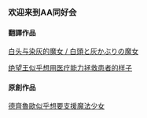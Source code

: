 ###  欢迎来到AA同好会

#### 翻譯作品
[白头与染灰的魔女 / 白頭と灰かぶりの魔女](/001_CinderyWitch/000_CinderyWitch.md)

[绝望王似乎想用医疗能力拯救患者的样子](/003_YourHeroAcademia/000_YourHeroAcademia.md)



#### 原創作品
[德齊魯歐似乎想要支援魔法少女](/002_deqiluousihuzhiyuanmofashaonv/000_deqiluousihuzhiyuanmofashaonv.md)